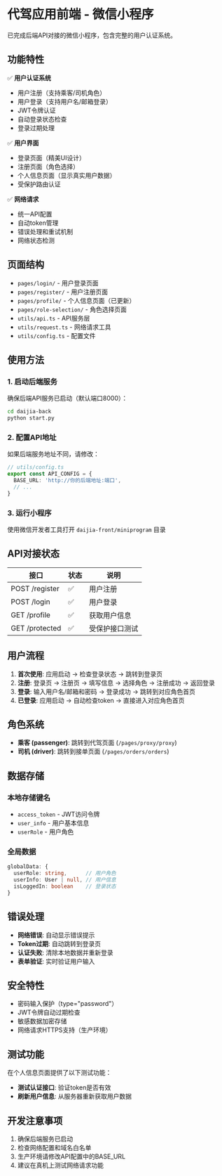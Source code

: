 # 代驾应用前端 - 微信小程序

已完成后端API对接的微信小程序，包含完整的用户认证系统。

## 功能特性

✅ **用户认证系统**
- 用户注册（支持乘客/司机角色）
- 用户登录（支持用户名/邮箱登录）
- JWT令牌认证
- 自动登录状态检查
- 登录过期处理

✅ **用户界面**
- 登录页面（精美UI设计）
- 注册页面（角色选择）
- 个人信息页面（显示真实用户数据）
- 受保护路由认证

✅ **网络请求**
- 统一API配置
- 自动token管理
- 错误处理和重试机制
- 网络状态检测

## 页面结构

- `pages/login/` - 用户登录页面
- `pages/register/` - 用户注册页面  
- `pages/profile/` - 个人信息页面（已更新）
- `pages/role-selection/` - 角色选择页面
- `utils/api.ts` - API服务层
- `utils/request.ts` - 网络请求工具
- `utils/config.ts` - 配置文件

## 使用方法

### 1. 启动后端服务
确保后端API服务已启动（默认端口8000）：
```bash
cd daijia-back
python start.py
```

### 2. 配置API地址
如果后端服务地址不同，请修改：
```typescript
// utils/config.ts
export const API_CONFIG = {
  BASE_URL: 'http://你的后端地址:端口',
  // ...
}
```

### 3. 运行小程序
使用微信开发者工具打开 `daijia-front/miniprogram` 目录

## API对接状态

| 接口 | 状态 | 说明 |
|------|------|------|
| POST /register | ✅ | 用户注册 |
| POST /login | ✅ | 用户登录 |
| GET /profile | ✅ | 获取用户信息 |
| GET /protected | ✅ | 受保护接口测试 |

## 用户流程

1. **首次使用**: 应用启动 → 检查登录状态 → 跳转到登录页
2. **注册**: 登录页 → 注册页 → 填写信息 → 选择角色 → 注册成功 → 返回登录
3. **登录**: 输入用户名/邮箱和密码 → 登录成功 → 跳转到对应角色首页
4. **已登录**: 应用启动 → 自动检查token → 直接进入对应角色首页

## 角色系统

- **乘客 (passenger)**: 跳转到代驾页面 (`/pages/proxy/proxy`)
- **司机 (driver)**: 跳转到接单页面 (`/pages/orders/orders`)

## 数据存储

### 本地存储键名
- `access_token` - JWT访问令牌
- `user_info` - 用户基本信息
- `userRole` - 用户角色

### 全局数据
```typescript
globalData: {
  userRole: string,      // 用户角色
  userInfo: User | null, // 用户信息
  isLoggedIn: boolean    // 登录状态
}
```

## 错误处理

- **网络错误**: 自动显示错误提示
- **Token过期**: 自动跳转到登录页
- **认证失败**: 清除本地数据并重新登录
- **表单验证**: 实时验证用户输入

## 安全特性

- 密码输入保护（type="password"）
- JWT令牌自动过期检查
- 敏感数据加密存储
- 网络请求HTTPS支持（生产环境）

## 测试功能

在个人信息页面提供了以下测试功能：
- **测试认证接口**: 验证token是否有效
- **刷新用户信息**: 从服务器重新获取用户数据

## 开发注意事项

1. 确保后端服务已启动
2. 检查网络配置和域名白名单
3. 生产环境请修改API配置中的BASE_URL
4. 建议在真机上测试网络请求功能
